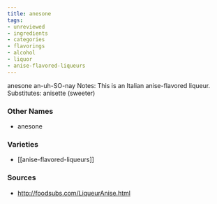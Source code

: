 ```yaml
---
title: anesone
tags:
- unreviewed
- ingredients
- categories
- flavorings
- alcohol
- liquor
- anise-flavored-liqueurs
---
```

anesone an-uh-SO-nay Notes: This is an Italian anise-flavored liqueur. Substitutes: anisette (sweeter)

### Other Names

* anesone

### Varieties

* [[anise-flavored-liqueurs]]

### Sources
* http://foodsubs.com/LiqueurAnise.html
